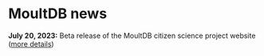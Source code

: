 # MoultDB news

**July 20, 2023:** Beta release of the MoultDB citizen science project website ([more details](/news/20230720))